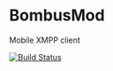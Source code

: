 BombusMod
=========

Mobile XMPP client

[![Build Status](https://travis-ci.org/BombusMod/BombusMod.svg?branch=master)](https://travis-ci.org/BombusMod/BombusMod)

